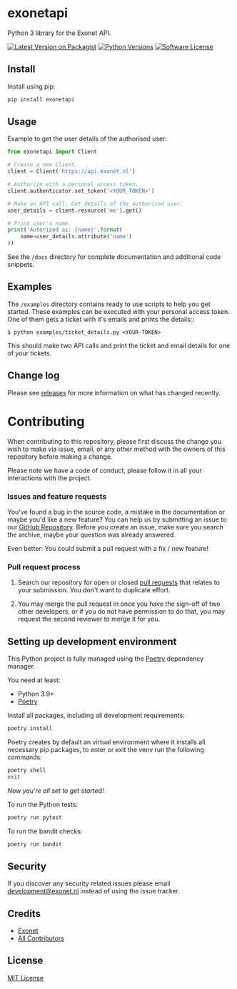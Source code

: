 # exonetapi
Python 3 library for the Exonet API.

[![Latest Version on Packagist][ico-version]][link-pypi]
[![Python Versions][ico-pyversions]][link-pypi]
[![Software License][ico-license]](LICENSE.md)

## Install
Install using pip:

```bash
pip install exonetapi
```

## Usage
Example to get the user details of the authorised user:

```py
from exonetapi import Client

# Create a new Client.
client = Client('https://api.exonet.nl')

# Authorize with a personal access token.
client.authenticator.set_token('<YOUR_TOKEN>')

# Make an API call. Get details of the authorized user.
user_details = client.resource('me').get()

# Print user's name.
print('Autorized as: {name}'.format(
    name=user_details.attribute('name')
))
```

See the `/docs` directory for complete documentation and additional code snippets.

## Examples

The `/examples` directory contains ready to use scripts to help you get started. These examples can be executed with your personal access token. One of them gets a ticket with it's emails and prints the details::

```
$ python examples/ticket_details.py <YOUR-TOKEN>
```
This should make two API calls and print the ticket and email details for one of your tickets.

## Change log

Please see [releases][link-releases] for more information on what has changed recently.

# Contributing

When contributing to this repository, please first discuss the change you wish
to make via issue, email, or any other method with the owners of this repository
before making a change.

Please note we have a code of conduct, please follow it in all your interactions
with the project.

### Issues and feature requests

You've found a bug in the source code, a mistake in the documentation or maybe
you'd like a new feature? You can help us by submitting an issue to our
[GitHub Repository][github]. Before you create an issue, make sure you search
the archive, maybe your question was already answered.

Even better: You could submit a pull request with a fix / new feature!

### Pull request process

1. Search our repository for open or closed [pull requests][prs] that relates
   to your submission. You don't want to duplicate effort.

2. You may merge the pull request in once you have the sign-off of two other
   developers, or if you do not have permission to do that, you may request
   the second reviewer to merge it for you.

## Setting up development environment

This Python project is fully managed using the [Poetry][poetry] dependency
manager.

You need at least:

- Python 3.9+
- [Poetry][poetry-install]

Install all packages, including all development requirements:

```bash
poetry install
```

Poetry creates by default an virtual environment where it installs all
necessary pip packages, to enter or exit the venv run the following commands:

```bash
poetry shell
exit
```

*Now you're all set to get started!*

To run the Python tests:

```bash
poetry run pytest
```

To run the bandit checks:

```bash
poetry run bandit
```


## Security

If you discover any security related issues please email [development@exonet.nl](mailto:development@exonet.nl) instead
of using the issue tracker.


## Credits

- [Exonet][link-author]
- [All Contributors][link-contributors]


## License

[MIT License](LICENSE.md)

[ico-version]: https://img.shields.io/pypi/v/exonetapi.svg?style=flat-square
[ico-license]: https://img.shields.io/pypi/l/exonetapi.svg?style=flat-square
[ico-pyversions]: https://img.shields.io/pypi/pyversions/exonetapi.svg?style=flat-square

[github]: https://github.com/exonet/exonet-api-python/issues
[prs]: https://github.com/exonet/exonet-api-python/pulls

[link-pypi]: https://pypi.org/project/exonetapi/
[link-author]: https://github.com/exonet
[link-releases]: https://github.com/exonet/exonet-api-python/releases
[link-contributors]: ../../contributors

[poetry-install]: https://python-poetry.org/docs/#installation
[poetry]: https://python-poetry.org
[pre-commit]: https://pre-commit.com
